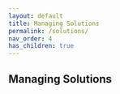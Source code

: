 ```yaml
---
layout: default
title: Managing Solutions
permalink: /solutions/
nav_order: 4
has_children: true
---
```

## Managing Solutions